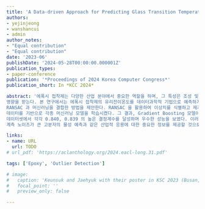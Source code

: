 ```yaml
---
title: 'A Data-driven Approach for Predicting Glass Transition Temperature of Epoxy Polymers'
authors:
- yejinjeong
- wanshancui
- admin
author_notes:
- "Equal contribution"
- "Equal contribution"
date: '2023-06'
publishDate: '2024-05-28T00:00:00.000001Z'
publication_types:
- paper-conference
publication: '*Proceedings of 2024 Korea Computer Congress*'
publication_short: In *KCC 2024*

abstract: '에폭시 접착제는 다양한 산업 분야에서 중요한 역할을 하며, 그 특성은 조성 및 경화 조건에 따라 크게
영향을 받는다. 본 연구에서는 에폭시 접착제의 유리전이온도를 데이터과학적 기법으로 예측하기 위해
RANSAC 과 머신러닝을 결합한 방법을 제안한다. RANSAC 을 활용하여 이상치를 식별하고 제거한 후, 실험
데이터를 기반으로 각종 머신러닝 모델을 학습시켰다. 그 결과, Gradient Boosting 모델이 학습 및 테스트
데이터셋에서 각각 0.840, 0.839 의 높은 결정계수를 달성하며 우수한 성능을 보였다. 이러한 연구 결과는
계측 노이즈가 큰 고분자의 물성 예측과 같은 산업적 응용에 대한 중요한 정보를 제공할 것으로 기대된다.'

links:
- name: URL
  url: TODO
# url_pdf: 'https://aclanthology.org/2024.eacl-long.31.pdf'

tags: ['Epoxy', 'Outlier Detection']

# image:
#   caption: 'Keunsuk and Jaehyuk with their poster in KSC 2023 (Busan, South Korea)'
#   focal_point: ''
#   preview_only: false

---
```

